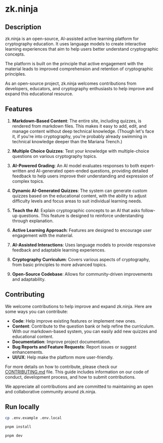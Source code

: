 # zk.ninja

## Description

zk.ninja is an open-source, AI-assisted active learning platform for cryptography education. It uses language models to create interactive learning experiences that aim to help users better understand cryptographic concepts.

The platform is built on the principle that active engagement with the material leads to improved comprehension and retention of cryptographic principles.

As an open-source project, zk.ninja welcomes contributions from developers, educators, and cryptography enthusiasts to help improve and expand this educational resource.

## Features

1. **Markdown-Based Content**: The entire site, including quizzes, is rendered from markdown files. This makes it easy to add, edit, and manage content without deep technical knowledge. (Though let's face it, if you're into cryptography, you're probably already swimming in technical knowledge deeper than the Mariana Trench.)

2. **Multiple Choice Quizzes**: Test your knowledge with multiple-choice questions on various cryptography topics.

3. **AI-Powered Grading**: An AI model evaluates responses to both expert-written and AI-generated open-ended questions, providing detailed feedback to help users improve their understanding and expression of complex topics.

4. **Dynamic AI-Generated Quizzes**: The system can generate custom quizzes based on the educational content, with the ability to adjust difficulty levels and focus areas to suit individual learning needs.

5. **Teach the AI**: Explain cryptographic concepts to an AI that asks follow-up questions. This feature is designed to reinforce understanding through explanation.

6. **Active Learning Approach**: Features are designed to encourage user engagement with the material.

7. **AI-Assisted Interactions**: Uses language models to provide responsive feedback and adaptable learning experiences.

8. **Cryptography Curriculum**: Covers various aspects of cryptography, from basic principles to more advanced topics.

9. **Open-Source Codebase**: Allows for community-driven improvements and adaptability.

## Contributing

We welcome contributions to help improve and expand zk.ninja. Here are some ways you can contribute:

- **Code**: Help improve existing features or implement new ones.
- **Content**: Contribute to the question bank or help refine the curriculum. With our markdown-based system, you can easily add new quizzes and educational content.
- **Documentation**: Improve project documentation.
- **Bug Reports and Feature Requests**: Report issues or suggest enhancements.
- **UI/UX**: Help make the platform more user-friendly.

For more details on how to contribute, please check our [CONTRIBUTING.md](CONTRIBUTING.md) file. This guide includes information on our code of conduct, development process, and how to submit contributions.

We appreciate all contributions and are committed to maintaining an open and collaborative community around zk.ninja.


## Run locally

```bash
cp .env.example .env.local
```

```bash
pnpm install
```

```bash
pnpm dev
```
